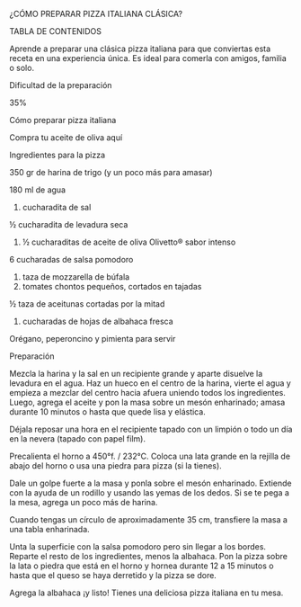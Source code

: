 ﻿¿CÓMO PREPARAR PIZZA ITALIANA CLÁSICA?

TABLA DE CONTENIDOS

Aprende a preparar una clásica pizza italiana para que conviertas esta receta en una experiencia única. Es ideal para comerla con amigos, familia o solo.

Dificultad de la preparación

35%

Cómo preparar pizza italiana

Compra tu aceite de oliva aquí

Ingredientes para la pizza


350 gr de harina de trigo (y un poco más para amasar)

180 ml de agua

1. cucharadita de sal

½ cucharadita de levadura seca

1. ½ cucharaditas de aceite de oliva Olivetto® sabor intenso

6 cucharadas de salsa pomodoro

1. taza de mozzarella de búfala
1. tomates chontos pequeños, cortados en tajadas

½ taza de aceitunas cortadas por la mitad

1. cucharadas de hojas de albahaca fresca

Orégano, peperoncino y pimienta para servir


Preparación


Mezcla la harina y la sal en un recipiente grande y aparte disuelve la levadura en el agua. Haz un hueco en el centro de la harina, vierte el agua y empieza a mezclar del centro hacia afuera uniendo todos los ingredientes. Luego, agrega el aceite y pon la masa sobre un mesón enharinado; amasa durante 10 minutos o hasta que quede lisa y elástica.

Déjala reposar una hora en el recipiente tapado con un limpión o todo un día en la nevera (tapado con papel film).

Precalienta el horno a 450°f. / 232°C. Coloca una lata grande en la rejilla de abajo del horno o usa una piedra para pizza (si la tienes).

Dale un golpe fuerte a la masa y ponla sobre el mesón enharinado. Extiende con la ayuda de un rodillo y usando las yemas de los dedos. Si se te pega a la mesa, agrega un poco más de harina.

Cuando tengas un círculo de aproximadamente 35 cm, transfiere la masa a una tabla enharinada.

Unta la superficie con la salsa pomodoro pero sin llegar a los bordes. Reparte el resto de los ingredientes, menos la albahaca. Pon la pizza sobre la lata o piedra que está en el horno y hornea durante 12 a 15 minutos o hasta que el queso se haya derretido y la pizza se dore.

Agrega la albahaca ¡y listo! Tienes una deliciosa pizza italiana en tu mesa.
